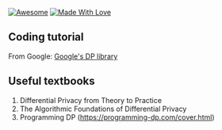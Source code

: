 [![Awesome](https://awesome.re/badge.svg)](https://github.com/guaiyoui/graph-analytics-starter-pack) 
[![Made With Love](https://img.shields.io/badge/Made%20With-Love-red.svg)](https://github.com/chetanraj/awesome-github-badges)

<!-- # Tutorial

The tutorial with sample soulution can be found [here](./tutorial/)

# Graph Analytics on GPU


GPUs (Graphics Processing Units) are widely used for parallel computing tasks due to their architecture, which is highly efficient for tasks involving cohesive computation. Here are the main reasons why GPUs excel in such tasks:

1. **Parallel Processing Capabilities**: GPUs contain hundreds or thousands of smaller cores designed for parallel processing. This allows them to perform many operations simultaneously, making them ideal for tasks that can be divided into smaller, independent operations.

2. **High Throughput**: The architecture of a GPU is optimized for high throughput of data-intensive computations. This is particularly beneficial for applications involving large data sets, such as machine learning algorithms, where the same operation needs to be performed on many data points.


3. **Memory Bandwidth**: GPUs have higher memory bandwidth compared to CPUs, allowing for faster data transfer rates. This is crucial for cohesive computation tasks that require large amounts of data to be loaded into memory quickly.

## Background of Graph Algorithms on GPUs

[Graph Processing on GPUs: A Survey](https://dl.acm.org/doi/pdf/10.1145/3128571)  includes an introduction to the most fundamental GPU architecture, the shortcomings of GPUs in processing graph algorithms, directions for optimization, and more.

## Graph traversal
[iBFS: Concurrent Breadth-First Search on GPUs](https://dl.acm.org/doi/pdf/10.1145/2882903.2882959) introduces the bfs algorithm on GPU.


## Path
[A fast work-efficient SSSP algorithm for GPUs](https://dl.acm.org/doi/pdf/10.1145/3437801.3441605)presents a new Single Source Shortest Path (SSSP) algorithm for GPUs


## Community
[GPU centric extensions for parallel strongly connected components computation](https://dl.acm.org/doi/pdf/10.1145/2884045.2884048), cc on GPUs

[Optimized Block-Based Algorithms to Label Connected Components on GPUs](https://ieeexplore.ieee.org/stamp/stamp.jsp?tp=&arnumber=8798895), cc on GPUs

[A GPU Algorithm for Detecting Strongly Connected Components](https://dl.acm.org/doi/pdf/10.1145/3581784.3607071), cc on GPUs


## Cohesive subgraphs
[TriCore: Parallel Triangle Counting on GPUs](https://ieeexplore.ieee.org/stamp/stamp.jsp?tp=&arnumber=8665796), triangle counting on GPUs

[Accelerating Triangle Counting on GPU](https://dl.acm.org/doi/pdf/10.1145/3448016.3452815), triangle counting on GPUs

[Trust: Triangle Counting Reloaded on GPUs](https://ieeexplore.ieee.org/stamp/stamp.jsp?tp=&arnumber=9373989), triangle counting on GPUs

[Accelerating Truss Decomposition on Heterogeneous Processors](https://dl.acm.org/doi/pdf/10.14778/3401960.3401971), truss decomposition on GPU

[Accelerating the Bron-Kerbosch Algorithm for Maximal Clique Enumeration Using GPUs](https://ieeexplore.ieee.org/abstract/document/9381690),  GPU-based Bron-Kerbosch algorithm 

[Parallel K-clique counting on GPUs](https://dl.acm.org/doi/pdf/10.1145/3524059.3532382), clique counting on GPU

[Accelerating k-Core Decomposition by a GPU](https://ieeexplore.ieee.org/stamp/stamp.jsp?tp=&arnumber=10184757), kcore decomposition on GPU

[Efficient Load-Balanced Butterfly Counting on GPU](https://www.vldb.org/pvldb/vol15/p2450-zhang.pdf), butterfly counting on GPU

[TC-Stream: Large-Scale Graph Triangle Counting on a Single Machine Using GPUs](https://ieeexplore.ieee.org/stamp/stamp.jsp?tp=&arnumber=9650723), triangle counting algorithm on graph data with up to tens of billions of edges, which significantly exceeds the device memory capacity of Graphics Processing Units

[Efficient Maximal Biclique Enumeration on GPUs](https://dl.acm.org/doi/pdf/10.1145/3581784.3607059),  biclique enumeration on GPUs -->

## Coding tutorial

From Google: [Google's DP library](https://github.com/google/differential-privacy)

<!-- 1. [https://cuda-tutorial.readthedocs.io/en/latest/](https://cuda-tutorial.readthedocs.io/en/latest/)
2. [https://docs.nvidia.com/cuda/cuda-c-programming-guide/index.html](https://docs.nvidia.com/cuda/cuda-c-programming-guide/index.html)

From MIT: [https://people.csail.mit.edu/xchen/gpu-programming/](https://people.csail.mit.edu/xchen/gpu-programming/)

From Oxford University: [https://people.maths.ox.ac.uk/gilesm/cuda/](https://people.maths.ox.ac.uk/gilesm/cuda/) -->

<!-- ## Open source code -->

<!-- [Programmable CUDA/C++ GPU Graph Analytics, a framework](https://github.com/gunrock/gunrock)

[BFS Cuda](https://github.com/kaletap/bfs-cuda-gpu)

[Trust: Triangle Counting Reloaded on GPUs](https://github.com/wzbxpy/TRUST)

[Butterfly counting](https://github.com/wzbxpy/GPU-butterfly)

[K-core gpu](https://github.com/akhlaqueak/KCoreGPU) -->
## Useful textbooks
1. Differential Privacy from Theory to Practice
2. The Algorithmic Foundations of Differential Privacy
3. Programming DP (https://programming-dp.com/cover.html)
